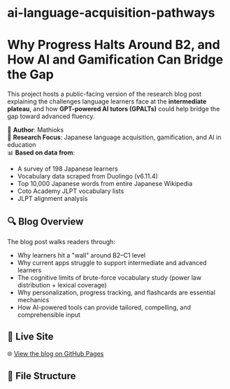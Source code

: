 # ai-language-acquisition-pathways

# Why Progress Halts Around B2, and How AI and Gamification Can Bridge the Gap

This project hosts a public-facing version of the research blog post explaining the challenges language learners face at the **intermediate plateau**, and how **GPT-powered AI tutors (GPALTs)** could help bridge the gap toward advanced fluency.

🧠 **Author**: Mathioks  
📘 **Research Focus**: Japanese language acquisition, gamification, and AI in education  
📊 **Based on data from**:  
- A survey of 198 Japanese learners  
- Vocabulary data scraped from Duolingo (v6.11.4)  
- Top 10,000 Japanese words from entire Japanese Wikipedia
- Coto Academy JLPT vocabulary lists
- JLPT alignment analysis

## 🔍 Blog Overview

The blog post walks readers through:
- Why learners hit a "wall" around B2–C1 level
- Why current apps struggle to support intermediate and advanced learners
- The cognitive limits of brute-force vocabulary study (power law distribution + lexical coverage)
- Why personalization, progress tracking, and flashcards are essential mechanics
- How AI-powered tools can provide tailored, compelling, and comprehensible input

## 📄 Live Site

🌐 [View the blog on GitHub Pages](https://mathioks.github.io/ai-language-acquisition-pathways/)

## 📁 File Structure

